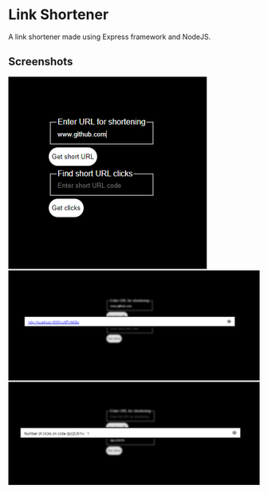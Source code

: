 # Link Shortener

A link shortener made using Express framework and NodeJS.

## Screenshots 

![Main Screen](./screenshots/main.png)
![short url](./screenshots/shorturl.png)
![clicks](./screenshots/clicks.png)